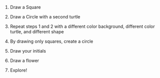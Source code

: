 1. Draw a Square

2. Draw a Circle with a second turtle

3. Repeat steps 1 and 2 with a different color background, different color turtle, and different shape

4. By drawing only squares, create a circle

5. Draw your initials

6. Draw a flower

7. Explore!
